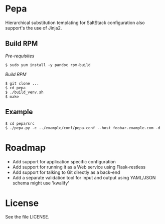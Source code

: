# Pepa #

Hierarchical substitution templating for SaltStack configuration also support's the use of Jinja2.

## Build RPM ##

*Pre-requisites*

    $ sudo yum install -y pandoc rpm-build

*Build RPM*

    $ git clone ...
    $ cd pepa
    $ ./build_venv.sh
    $ make

## Example ##

    $ cd pepa/src
    $ ./pepa.py -c ../example/conf/pepa.conf --host foobar.example.com -d

# Roadmap #

- Add support for application specific configuration
- Add support for running it as a Web service using Flask-restless
- Add support for talking to Git directly as a back-end
- Add a separate validation tool for input and output using YAML/JSON schema might use 'kwalify'

# License #

See the file LICENSE.
